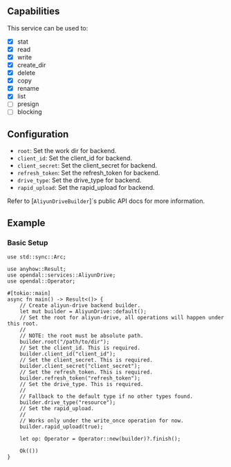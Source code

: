 ## Capabilities

This service can be used to:

- [x] stat
- [x] read
- [x] write
- [x] create_dir
- [x] delete
- [x] copy
- [x] rename
- [x] list
- [ ] presign
- [ ] blocking

## Configuration

- `root`: Set the work dir for backend.
- `client_id`: Set the client_id for backend.
- `client_secret`: Set the client_secret for backend.
- `refresh_token`: Set the refresh_token for backend.
- `drive_type`: Set the drive_type for backend.
- `rapid_upload`: Set the rapid_upload for backend.

Refer to [`AliyunDriveBuilder`]`s  public API docs for more information.

## Example

### Basic Setup

```rust,no_run
use std::sync::Arc;

use anyhow::Result;
use opendal::services::AliyunDrive;
use opendal::Operator;

#[tokio::main]
async fn main() -> Result<()> {
    // Create aliyun-drive backend builder.
    let mut builder = AliyunDrive::default();
    // Set the root for aliyun-drive, all operations will happen under this root.
    //
    // NOTE: the root must be absolute path.
    builder.root("/path/to/dir");
    // Set the client_id. This is required.
    builder.client_id("client_id");
    // Set the client_secret. This is required.
    builder.client_secret("client_secret");
    // Set the refresh_token. This is required.
    builder.refresh_token("refresh_token");
    // Set the drive_type. This is required.
    //
    // Fallback to the default type if no other types found.
    builder.drive_type("resource");
    // Set the rapid_upload.
    //
    // Works only under the write_once operation for now.
    builder.rapid_upload(true);

    let op: Operator = Operator::new(builder)?.finish();

    Ok(())
}
```

